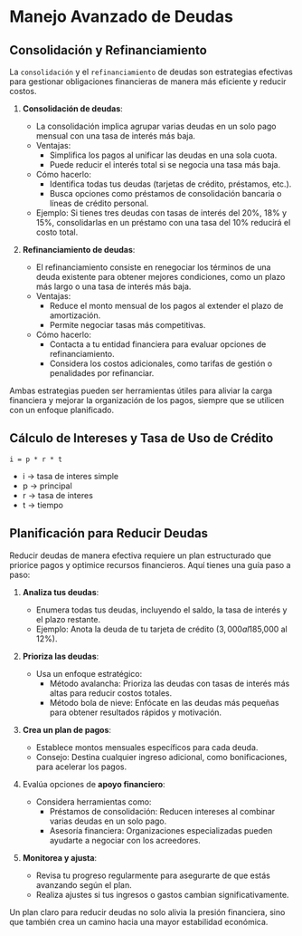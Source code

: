 # Manejo Avanzado de Deudas

## Consolidación y Refinanciamiento
La `consolidación` y el `refinanciamiento` de deudas son estrategias efectivas para gestionar obligaciones financieras de manera más eficiente y reducir costos.

1. **Consolidación de deudas**:
    - La consolidación implica agrupar varias deudas en un solo pago mensual con una tasa de interés más baja.
    - Ventajas:
        - Simplifica los pagos al unificar las deudas en una sola cuota.
        - Puede reducir el interés total si se negocia una tasa más baja.
    - Cómo hacerlo:
        - Identifica todas tus deudas (tarjetas de crédito, préstamos, etc.).
        - Busca opciones como préstamos de consolidación bancaria o líneas de crédito personal.
    - Ejemplo: Si tienes tres deudas con tasas de interés del 20%, 18% y 15%, consolidarlas en un préstamo con una tasa del 10% reducirá el costo total.

2. **Refinanciamiento de deudas**:
    - El refinanciamiento consiste en renegociar los términos de una deuda existente para obtener mejores condiciones, como un plazo más largo o una tasa de interés más baja.
    - Ventajas:
        - Reduce el monto mensual de los pagos al extender el plazo de amortización.
        - Permite negociar tasas más competitivas.
    - Cómo hacerlo:
        - Contacta a tu entidad financiera para evaluar opciones de refinanciamiento.
        - Considera los costos adicionales, como tarifas de gestión o penalidades por refinanciar.

Ambas estrategias pueden ser herramientas útiles para aliviar la carga financiera y mejorar la organización de los pagos, siempre que se utilicen con un enfoque planificado.

## Cálculo de Intereses y Tasa de Uso de Crédito
```
i = p * r * t 
```
- i → tasa de interes simple
- p → principal
- r → tasa de interes
- t → tiempo

## Planificación para Reducir Deudas
Reducir deudas de manera efectiva requiere un plan estructurado que priorice pagos y optimice recursos financieros. Aquí tienes una guía paso a paso:

1. **Analiza tus deudas**:
    - Enumera todas tus deudas, incluyendo el saldo, la tasa de interés y el plazo restante.
    - Ejemplo: Anota la deuda de tu tarjeta de crédito ($3,000 al 18%) y tu préstamo personal ($5,000 al 12%).

2. **Prioriza las deudas**:
    - Usa un enfoque estratégico:
        - Método avalancha: Prioriza las deudas con tasas de interés más altas para reducir costos totales.
        - Método bola de nieve: Enfócate en las deudas más pequeñas para obtener resultados rápidos y motivación.

3. **Crea un plan de pagos**:
    - Establece montos mensuales específicos para cada deuda.
    - Consejo: Destina cualquier ingreso adicional, como bonificaciones, para acelerar los pagos.

4. Evalúa opciones de **apoyo financiero**:
    - Considera herramientas como:
        - Préstamos de consolidación: Reducen intereses al combinar varias deudas en un solo pago.
        - Asesoría financiera: Organizaciones especializadas pueden ayudarte a negociar con los acreedores.

5. **Monitorea y ajusta**:
    - Revisa tu progreso regularmente para asegurarte de que estás avanzando según el plan.
    - Realiza ajustes si tus ingresos o gastos cambian significativamente.

Un plan claro para reducir deudas no solo alivia la presión financiera, sino que también crea un camino hacia una mayor estabilidad económica.